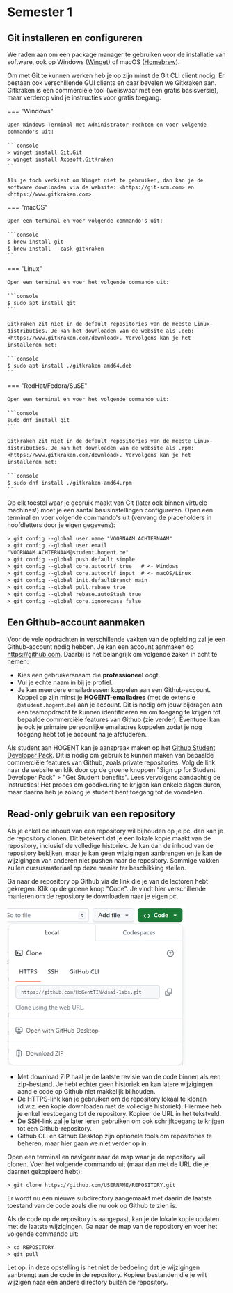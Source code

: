 # Semester 1

## Git installeren en configureren

We raden aan om een package manager te gebruiken voor de installatie van software, ook op Windows ([Winget](https://learn.microsoft.com/en-us/windows/package-manager/winget/)) of macOS ([Homebrew](https://brew.sh/)).

Om met Git te kunnen werken heb je op zijn minst de Git CLI client nodig. Er bestaan ook verschillende GUI clients en daar bevelen we Gitkraken aan. Gitkraken is een commerciële tool (weliswaar met een gratis basisversie), maar verderop vind je instructies voor gratis toegang.

=== "Windows"

    Open Windows Terminal met Administrator-rechten en voer volgende commando's uit:

    ```console
    > winget install Git.Git
    > winget install Axosoft.GitKraken
    ```

    Als je toch verkiest om Winget niet te gebruiken, dan kan je de software downloaden via de website: <https://git-scm.com> en <https://www.gitkraken.com>.

=== "macOS"

    Open een terminal en voer volgende commando's uit:

    ```console
    $ brew install git
    $ brew install --cask gitkraken
    ```

=== "Linux"

    Open een terminal en voer het volgende commando uit:

    ```console
    $ sudo apt install git
    ```

    Gitkraken zit niet in de default repositories van de meeste Linux-distributies. Je kan het downloaden van de website als .deb: <https://www.gitkraken.com/download>. Vervolgens kan je het installeren met:

    ```console
    $ sudo apt install ./gitkraken-amd64.deb
    ```

=== "RedHat/Fedora/SuSE"

    Open een terminal en voer het volgende commando uit:

    ```console
    sudo dnf install git
    ```

    Gitkraken zit niet in de default repositories van de meeste Linux-distributies. Je kan het downloaden van de website als .rpm: <https://www.gitkraken.com/download>. Vervolgens kan je het installeren met:

    ```console
    $ sudo dnf install ./gitkraken-amd64.rpm
    ```

Op elk toestel waar je gebruik maakt van Git (later ook binnen virtuele machines!) moet je een aantal basisinstellingen configureren. Open een terminal en voer volgende commando's uit (vervang de placeholders in hoofdletters door je eigen gegevens):

```console
> git config --global user.name "VOORNAAM ACHTERNAAM"
> git config --global user.email "VOORNAAM.ACHTERNAAM@student.hogent.be"
> git config --global push.default simple
> git config --global core.autocrlf true   # <- Windows
> git config --global core.autocrlf input  # <- macOS/Linux
> git config --global init.defaultBranch main
> git config --global pull.rebase true
> git config --global rebase.autoStash true
> git config --global core.ignorecase false
```

## Een Github-account aanmaken

Voor de vele opdrachten in verschillende vakken van de opleiding zal je een Github-account nodig hebben. Je kan een account aanmaken op <https://github.com>. Daarbij is het belangrijk om volgende zaken in acht te nemen:

- Kies een gebruikersnaam die **professioneel** oogt.
- Vul je echte naam in bij je profiel.
- Je kan meerdere emailadressen koppelen aan een Github-account. Koppel op zijn minst je **HOGENT-emailadres** (met de extensie `@student.hogent.be`) aan je account. Dit is nodig om jouw bijdragen aan een teamopdracht te kunnen identificeren en om toegang te krijgen tot bepaalde commerciële features van Github (zie verder). Eventueel kan je ook je primaire persoonlijke emailadres koppelen zodat je nog toegang hebt tot je account na je afstuderen.

Als student aan HOGENT kan je aanspraak maken op het [Github Student Developer Pack](https://education.github.com/pack). Dit is nodig om gebruik te kunnen maken van bepaalde commerciële features van Github, zoals private repositories. Volg de link naar de website en klik door op de groene knoppen "Sign up for Student Developer Pack" > "Get Student benefits". Lees vervolgens aandachtig de instructies! Het proces om goedkeuring te krijgen kan enkele dagen duren, maar daarna heb je zolang je student bent toegang tot de voordelen.

## Read-only gebruik van een repository

Als je enkel de inhoud van een repository wil bijhouden op je pc, dan kan je de repository clonen. Dit betekent dat je een lokale kopie maakt van de repository, inclusief de volledige historiek. Je kan dan de inhoud van de repository bekijken, maar je kan geen wijzigingen aanbrengen en je kan de wijzigingen van anderen niet pushen naar de repository. Sommige vakken zullen cursusmateriaal op deze manier ter beschikking stellen.

Ga naar de repository op Github via de link die je van de lectoren hebt gekregen. Klik op de groene knop "Code". Je vindt hier verschillende manieren om de repository te downloaden naar je eigen pc.

![Github repository download](./assets/github-code.png)

- Met download ZIP haal je de laatste revisie van de code binnen als een zip-bestand. Je hebt echter geen historiek en kan latere wijzigingen aand e code op Github niet makkelijk bijhouden.
- De HTTPS-link kan je gebruiken om de repository lokaal te klonen (d.w.z. een kopie downloaden met de volledige historiek). Hiermee heb je enkel leestoegang tot de repository. Kopieer de URL in het tekstveld.
- De SSH-link zal je later leren gebruiken om ook schrijftoegang te krijgen tot een Github-repository.
- Github CLI en Github Desktop zijn optionele tools om repositories te beheren, maar hier gaan we niet verder op in.

Open een terminal en navigeer naar de map waar je de repository wil clonen. Voer het volgende commando uit (maar dan met de URL die je daarnet gekopieerd hebt):

```console
> git clone https://github.com/USERNAME/REPOSITORY.git
```

Er wordt nu een nieuwe subdirectory aangemaakt met daarin de laatste toestand van de code zoals die nu ook op Github te zien is.

Als de code op de repository is aangepast, kan je de lokale kopie updaten met de laatste wijzigingen. Ga naar de map van de repository en voer het volgende commando uit:

```console
> cd REPOSITORY
> git pull
```

Let op: in deze opstelling is het niet de bedoeling dat je wijzigingen aanbrengt aan de code in de repository. Kopieer bestanden die je wilt wijzigen naar een andere directory buiten de repository.
